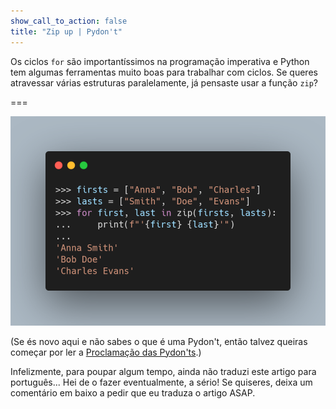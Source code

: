 ```yaml
---
show_call_to_action: false
title: "Zip up | Pydon't"
---
```


Os ciclos `for` são importantíssimos na programação imperativa
e Python tem algumas ferramentas muito boas para trabalhar com ciclos.
Se queres atravessar várias estruturas paralelamente,
já pensaste usar a função `zip`?

===

![Código Python que usa `zip`.](thumbnail.png)

(Se és novo aqui e não sabes o que é uma Pydon't, então talvez queiras começar por
ler a [Proclamação das Pydon'ts][manifesto].)

Infelizmente, para poupar algum tempo, ainda não traduzi este artigo para português...
Hei de o fazer eventualmente, a sério!
Se quiseres, deixa um comentário em baixo a pedir que eu traduza o artigo ASAP.


[subscribe]: https://mathspp.com/subscribe
[manifesto]: /blog/pydonts/pydont-manifesto
[csv]: https://docs.python.org/3/library/csv.html
[pathlib]: https://docs.python.org/3/library/pathlib.html
